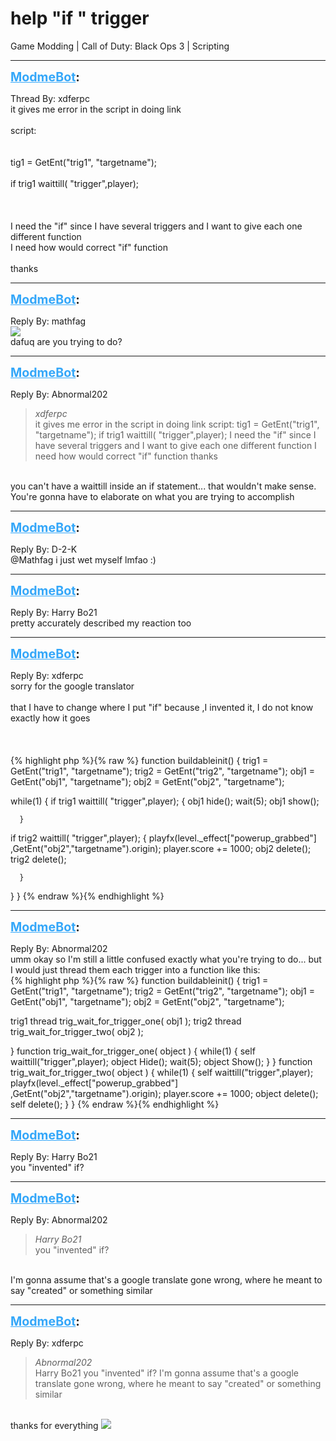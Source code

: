 # help "if " trigger
Game Modding | Call of Duty: Black Ops 3 | Scripting

---
<strong style="font-size: 1.4em;"><span style="text-decoration: underline;text-decoration-color: #34a7f9;"><span style="color:#34a7f9;">ModmeBot</span></span>:</strong>

<p>Thread By: xdferpc<br />it gives me error in the script in doing link <br /> <br />script:<br /> <br /> <br />tig1 = GetEnt(&quot;trig1&quot;, &quot;targetname&quot;);<br /><br />if trig1 waittill( &quot;trigger&quot;,player);<br /> <br /> <br /> <br />I need the &quot;if&quot; since I have several triggers and I want to give each one different function<br />I need how would correct &quot;if&quot; function<br /> <br />thanks</p>

---
<strong style="font-size: 1.4em;"><span style="text-decoration: underline;text-decoration-color: #34a7f9;"><span style="color:#34a7f9;">ModmeBot</span></span>:</strong>

<p>Reply By: mathfag<br /><img style="max-width: 500px;" src="https://i.kym-cdn.com/photos/images/original/000/548/129/538.jpg"><br />dafuq are you trying to do?</p>

---
<strong style="font-size: 1.4em;"><span style="text-decoration: underline;text-decoration-color: #34a7f9;"><span style="color:#34a7f9;">ModmeBot</span></span>:</strong>

<p>Reply By: Abnormal202<br /><blockquote><em>xdferpc</em><br />it gives me error in the script in doing link    script:     tig1 = GetEnt(&quot;trig1&quot;, &quot;targetname&quot;); if trig1 waittill( &quot;trigger&quot;,player);       I need the &quot;if&quot; since I have several triggers and I want to give each one different function I need how would correct &quot;if&quot; function   thanks             </blockquote><br /> you can&#39;t have a waittill inside an if statement... that wouldn&#39;t make sense. You&#39;re gonna have to elaborate on what you are trying to accomplish</p>

---
<strong style="font-size: 1.4em;"><span style="text-decoration: underline;text-decoration-color: #34a7f9;"><span style="color:#34a7f9;">ModmeBot</span></span>:</strong>

<p>Reply By: D-2-K<br />@Mathfag i just wet myself lmfao :)</p>

---
<strong style="font-size: 1.4em;"><span style="text-decoration: underline;text-decoration-color: #34a7f9;"><span style="color:#34a7f9;">ModmeBot</span></span>:</strong>

<p>Reply By: Harry Bo21<br />pretty accurately described my reaction too</p>

---
<strong style="font-size: 1.4em;"><span style="text-decoration: underline;text-decoration-color: #34a7f9;"><span style="color:#34a7f9;">ModmeBot</span></span>:</strong>

<p>Reply By: xdferpc<br />sorry for the google translator<br /> <br />that I have to change where I put &quot;if&quot;  because ,I invented it, I do not know exactly how it goes<br /> <br /> <br /> <br />{% highlight php %}{% raw %}
function buildableinit()
{
   trig1 = GetEnt("trig1", "targetname");
   trig2 = GetEnt("trig2", "targetname");
   obj1 = GetEnt("obj1", "targetname");
   obj2 = GetEnt("obj2", "targetname");

while(1)
{
   if trig1 waittill( "trigger",player);
      {
       obj1 hide();
       wait(5);
       obj1 show();

      }
  if trig2 waittill( "trigger",player);
      {
       playfx(level._effect["powerup_grabbed"] ,GetEnt("obj2","targetname").origin);
       player.score += 1000;
       obj2 delete();
       trig2 delete();

      }
   


}
}
{% endraw %}{% endhighlight %}
</p>

---
<strong style="font-size: 1.4em;"><span style="text-decoration: underline;text-decoration-color: #34a7f9;"><span style="color:#34a7f9;">ModmeBot</span></span>:</strong>

<p>Reply By: Abnormal202<br />umm okay so I&#39;m still a little confused exactly what you&#39;re trying to do... but I would just thread them each trigger into a function like this:<br />{% highlight php %}{% raw %}
function buildableinit()
{
   trig1 = GetEnt("trig1", "targetname");
   trig2 = GetEnt("trig2", "targetname");
   obj1 = GetEnt("obj1", "targetname");
   obj2 = GetEnt("obj2", "targetname");

   trig1 thread trig_wait_for_trigger_one( obj1 );
   trig2 thread trig_wait_for_trigger_two( obj2 );

}
function trig_wait_for_trigger_one( object )
{
    while(1)
    {
        self waittill("trigger",player);
        object Hide();
        wait(5);
        object Show();
    }
}
function trig_wait_for_trigger_two( object )
{
    while(1)
    {
        self waittill("trigger",player);
        playfx(level._effect["powerup_grabbed"] ,GetEnt("obj2","targetname").origin);
        player.score += 1000;
        object delete();
        self delete();
    }
}
{% endraw %}{% endhighlight %}
</p>

---
<strong style="font-size: 1.4em;"><span style="text-decoration: underline;text-decoration-color: #34a7f9;"><span style="color:#34a7f9;">ModmeBot</span></span>:</strong>

<p>Reply By: Harry Bo21<br />you &quot;invented&quot; if?</p>

---
<strong style="font-size: 1.4em;"><span style="text-decoration: underline;text-decoration-color: #34a7f9;"><span style="color:#34a7f9;">ModmeBot</span></span>:</strong>

<p>Reply By: Abnormal202<br /><blockquote><em>Harry Bo21</em><br />you &quot;invented&quot; if?</blockquote><br /> I&#39;m gonna assume that&#39;s a google translate gone wrong, where he meant to say &quot;created&quot; or something similar</p>

---
<strong style="font-size: 1.4em;"><span style="text-decoration: underline;text-decoration-color: #34a7f9;"><span style="color:#34a7f9;">ModmeBot</span></span>:</strong>

<p>Reply By: xdferpc<br /><blockquote><em>Abnormal202</em><br />Harry Bo21 you &quot;invented&quot; if?  I&#39;m gonna assume that&#39;s a google translate gone wrong, where he meant to say &quot;created&quot; or something similar</blockquote><br /> thanks for everything  <img style="max-width: 500px;" src="http://aviacreations.com/modme/emoticons/grin.png"></p>

